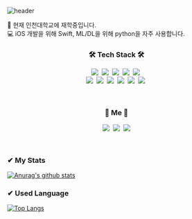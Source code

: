![header](https://capsule-render.vercel.app/api?type=waving&color=auto&height=300&section=header&text=Gaeun%20Choi&fontSize=90)


🏫 현재 인천대학교에 재학중입니다.  
💻 iOS 개발을 위해 Swift, ML/DL을 위해 python을 자주 사용합니다.
  

<h3 align="center">🛠 Tech Stack 🛠</h3>

<p align="center">
  <img src="https://img.shields.io/badge/Python-3766AB?style=flat-square&logo=Python&logoColor=white"/></a>&nbsp 
  <img src="https://img.shields.io/badge/Java-007396?style=flat-square&logo=Java&logoColor=white"/></a>&nbsp 
  <img src="https://img.shields.io/badge/C++-00599C?style=flat-square&logo=C%2B%2B&logoColor=white"/></a>&nbsp 
  <img src="https://img.shields.io/badge/C-A8B9CC?style=flat-square&logo=C&logoColor=white"/></a>&nbsp 
  <img src="https://img.shields.io/badge/Swift-F05138?style=flat-square&logo=Swift&logoColor=white"/></a>&nbsp 
  <br>
  <img src="https://img.shields.io/badge/HTML5-E34F26?style=flat-square&logo=HTML5&logoColor=white"/></a>&nbsp 
  <img src="https://img.shields.io/badge/css-1572B6?style=flat-square&logo=css3&logoColor=white"/></a>&nbsp
  <img src="https://img.shields.io/badge/Javascript-ffb13b?style=flat-square&logo=javascript&logoColor=white"/></a>&nbsp 
  <img src="https://img.shields.io/badge/Spring-6DB33F?style=flat-square&logo=Spring&logoColor=white"/></a>&nbsp
  <img src="https://img.shields.io/badge/Mysql-E6B91E?style=flat-square&logo=MySql&logoColor=white"/></a>&nbsp 
  <img src="https://img.shields.io/badge/Ubuntu-E95420?style=flat-square&logo=Ubuntu&logoColor=white"/></a>&nbsp
</p>

<br>



<h3 align="center"> 🧸 Me 🧸 </h3>
<p align="center">
  <a href="https://gaeunchoi.github.io"><img src="https://img.shields.io/badge/Tech%20Blog-11B48A?style=flat-square&logo=Vimeo&logoColor=white&link=https://gaeunchoi.github.io"/></a>&nbsp
  <a href="https://www.instagram.com/gaa._.nii/"><img src="https://img.shields.io/badge/Instagram-E4405F?style=flat-square&logo=Instagram&logoColor=white&link=https://www.instagram.com/gaa._.nii/"/></a>&nbsp
  <a href="mailto:gaeun1884@inu.ac.kr"><img src="https://img.shields.io/badge/Gmail-d14836?style=flat-square&logo=Gmail&logoColor=white&link=gaeun1884@inu.ac.kr"/></a>
</p>
<br>



### ✔ My Stats

[![Anurag's github stats](https://github-readme-stats.vercel.app/api?username=gaeunchoi)](https://github.com/anuraghazra/github-readme-stats)

### ✔ Used Language

[![Top Langs](https://github-readme-stats.vercel.app/api/top-langs/?username=gaeunchoi&layout=compact)](https://github.com/anuraghazra/github-readme-stats)


